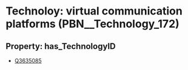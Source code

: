 # Technoloy: __virtual communication platforms__ (PBN__Technology_172)

## Property: has_TechnologyID

* [Q3635085](Q3635085)

